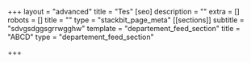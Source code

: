+++
layout = "advanced"
title = "Tes"
[seo]
description = ""
extra = []
robots = []
title = ""
type = "stackbit_page_meta"
[[sections]]
subtitle = "sdvgsdggsgrrwgghw"
template = "departement_feed_section"
title = "ABCD"
type = "departement_feed_section"

+++
